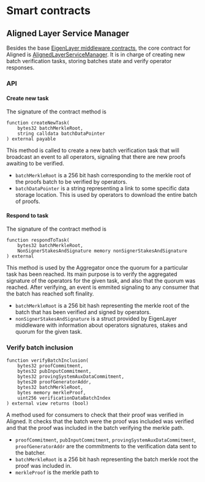 # Smart contracts

## Aligned Layer Service Manager
Besides the base [EigenLayer middleware contracts](https://github.com/Layr-Labs/eigenlayer-middleware/tree/mainnet/src), the core contract for Aligned is [AlignedLayerServiceManager](../../contracts/src/core/AlignedLayerServiceManager.sol). It is in charge of creating new batch verification tasks, storing batches state and verify operator responses.

### API 

#### Create new task

The signature of the contract method is

```solidity
function createNewTask(
    bytes32 batchMerkleRoot,
    string calldata batchDataPointer
) external payable
```

This method is called to create a new batch verification task that will broadcast an event to all operators, signaling that there are new proofs awaiting to be verified.
* `batchMerkleRoot` is a 256 bit hash corresponding to the merkle root of the proofs batch to be verified by operators.
* `batchDataPointer` is a string representing a link to some specific data storage location. This is used by operators to download the entire batch of proofs.

#### Respond to task

The signature of the contract method is

```solidity
function respondToTask(
    bytes32 batchMerkleRoot,
    NonSignerStakesAndSignature memory nonSignerStakesAndSignature
) external
```

This method is used by the Aggregator once the quorum for a particular task has been reached. Its main purpose is to verify the aggregated signature of the operators for the given task, and also that the quorum was reached. After verifying, an event is emmited signaling to any consumer that the batch has reached soft finality. 
* `batchMerkleRoot` is a 256 bit hash representing the merkle root of the batch that has been verified and signed by operators.
* `nonSignerStakesAndSignature` is a struct provided by EigenLayer middleware with information about operators signatures, stakes and quorum for the given task. 

### Verify batch inclusion

```solidity
function verifyBatchInclusion(
    bytes32 proofCommitment,
    bytes32 pubInputCommitment,
    bytes32 provingSystemAuxDataCommitment,
    bytes20 proofGeneratorAddr,
    bytes32 batchMerkleRoot,
    bytes memory merkleProof,
    uint256 verificationDataBatchIndex
) external view returns (bool)
```

A method used for consumers to check that their proof was verified in Aligned. It checks that the batch were the proof was included was verified and that the proof was included in the batch verifying the merkle path.

* `proofCommitment`, `pubInputCommitment`, `provingSystemAuxDataCommitment`, `proofGeneratorAddr` are the commitments to the verification data sent to the batcher.
* `batchMerkleRoot` is a 256 bit hash representing the batch merkle root the proof was included in. 
* `merkleProof` is the merkle path to